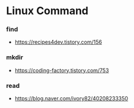 # Linux Command

### find

- https://recipes4dev.tistory.com/156

### mkdir

- https://coding-factory.tistory.com/753

### read

- https://blog.naver.com/ivory82/40208233350

